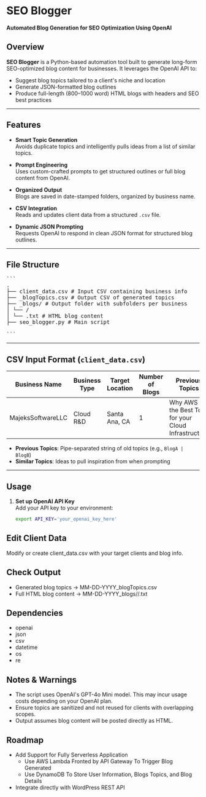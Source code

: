 # SEO Blogger
**Automated Blog Generation for SEO Optimization Using OpenAI**

## Overview
**SEO Blogger** is a Python-based automation tool built to generate long-form SEO-optimized blog content for businesses. It leverages the OpenAI API to:
- Suggest blog topics tailored to a client's niche and location
- Generate JSON-formatted blog outlines
- Produce full-length (800–1000 word) HTML blogs with headers and SEO best practices

---

## Features

- **Smart Topic Generation**  
  Avoids duplicate topics and intelligently pulls ideas from a list of similar topics.

- **Prompt Engineering**  
  Uses custom-crafted prompts to get structured outlines or full blog content from OpenAI.

- **Organized Output**  
  Blogs are saved in date-stamped folders, organized by business name.

- **CSV Integration**  
  Reads and updates client data from a structured `.csv` file.

- **Dynamic JSON Prompting**  
  Requests OpenAI to respond in clean JSON format for structured blog outlines.

---

## File Structure
<pre>```
.
├── client_data.csv # Input CSV containing business info
├── <MM-DD-YYYY>_blogTopics.csv # Output CSV of generated topics
├── <MM-DD-YYYY>_blogs/ # Output folder with subfolders per business
│ └── <BusinessName>/
│ └── <Topic>.txt # HTML blog content
├── seo_blogger.py # Main script

```</pre>

---

## CSV Input Format (`client_data.csv`)

| Business Name | Business Type | Target Location | Number of Blogs | Previous Topics | Similar Topics |
|---------------|----------------|------------------|------------------|------------------|------------------|
| MajeksSoftwareLLC | Cloud R&D | Santa Ana, CA | 1 | Why AWS Is the Best Tool for your Cloud Infrastructure | `AWS Cloudformation: Why Use Infrastructure as Code | EC2 vs Lambda: What Should You Use` |for Your Application` |

- **Previous Topics**: Pipe-separated string of old topics (e.g., `BlogA | BlogB`)
- **Similar Topics**: Ideas to pull inspiration from when prompting

---

## Usage

1. **Set up OpenAI API Key**  
   Add your API key to your environment:
   ```bash
   export API_KEY='your_openai_key_here'
   ```

## Edit Client Data
Modify or create client_data.csv with your target clients and blog info.

## Check Output
 - Generated blog topics → MM-DD-YYYY_blogTopics.csv
 - Full HTML blog content → MM-DD-YYYY_blogs/<BusinessName>/<BlogTopic>.txt

## Dependencies
 - openai
 - json
 - csv
 - datetime
 - os
 - re

## Notes & Warnings
 - The script uses OpenAI's GPT-4o Mini model. This may incur usage costs depending on your OpenAI plan.
 - Ensure topics are sanitized and not reused for clients with overlapping scopes.
 - Output assumes blog content will be posted directly as HTML.

## Roadmap
 - Add Support for Fully Serverless Application
   - Use AWS Lambda Fronted by API Gateway To Trigger Blog Generated
   - Use DynamoDB To Store User Information, Blogs Topics, and Blog Details 
 - Integrate directly with WordPress REST API